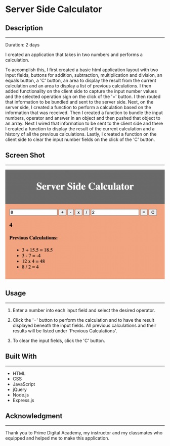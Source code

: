 # Server Side Calculator

## Description
---

Duration: 2 days

I created an application that takes in two numbers and performs a calculation.

To accomplish this, I first created a basic html application layout with two input fields, buttons for addition, subtraction, multiplication and division, an equals button, a 'C' button, an area to display the result from the current calculation and an area to display a list of previous calculations. I then added functionality on the client side to capture the input number values and the selected operation sign on the click of the '=' button. I then routed that information to be bundled and sent to the server side. Next, on the server side, I created a function to perform a calculation based on the information that was received. Then I created a function to bundle the input numbers, operator and answer in an object and then pushed that object to an array. Next I wired that information to be sent to the client side and there I created a function to display the result of the current calculation and a history of all the previous calculations. Lastly, I created a function on the client side to clear the input number fields on the click of the 'C' button.

## Screen Shot
---
![alt text](server/public/calculator-display.png)

## Usage
---
1. Enter a number into each input field and select the desired operator.

2. Click the '=' button to perform the calculation and to have the result displayed beneath the input fields. All previous calculations and their results will be listed under 'Previous Calculations'.

3. To clear the input fields, click the 'C' button.

## Built With
---
- HTML
- CSS
- JavaScript
- jQuery
- Node.js
- Express.js

## Acknowledgment
---
Thank you to Prime Digital Academy, my instructor and my classmates who equipped and helped me to make this application.